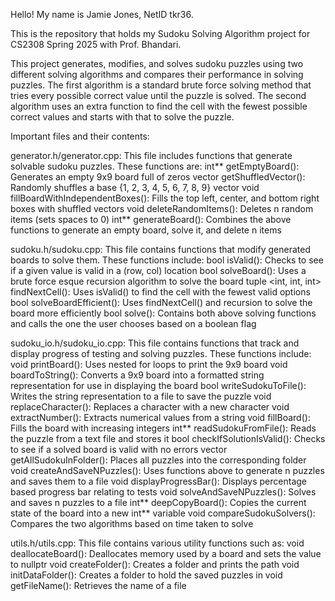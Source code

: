 Hello! My name is Jamie Jones, NetID tkr36.

This is the repository that holds my Sudoku Solving Algorithm project for CS2308 Spring 2025 with Prof. Bhandari.

This project generates, modifies, and solves sudoku puzzles using two different solving algorithms and compares their 
performance in solving puzzles. The first algorithm is a standard brute force solving method that tries every possible 
correct value until the puzzle is solved. The second algorithm uses an extra function to find the cell with the fewest
possible correct values and starts with that to solve the puzzle.

Important files and their contents:

generator.h/generator.cpp:
    This file includes functions that generate solvable sudoku puzzles. These functions are:
        int** getEmptyBoard(): Generates an empty 9x9 board full of zeros
        vector<int> getShuffledVector(): Randomly shuffles a base {1, 2, 3, 4, 5, 6, 7, 8, 9} vector
        void fillBoardWithIndependentBoxes(): Fills the top left, center, and bottom right boxes with shuffled vectors
        void deleteRandomItems(): Deletes n random items (sets spaces to 0)
        int** generateBoard(): Combines the above functions to generate an empty board, solve it, and delete n items

sudoku.h/sudoku.cpp:
    This file contains functions that modify generated boards to solve them. These functions include:
        bool isValid(): Checks to see if a given value is valid in a (row, col) location
        bool solveBoard(): Uses a brute force esque recursion algorithm to solve the board
        tuple <int, int, int> findNextCell(): Uses isValid() to find the cell with the fewest valid options
        bool solveBoardEfficient(): Uses findNextCell() and recursion to solve the board more efficiently
        bool solve(): Contains both above solving functions and calls the one the user chooses based on a boolean flag

sudoku_io.h/sudoku_io.cpp:
    This file contains functions that track and display progress of testing and solving puzzles. These functions include:
        void printBoard(): Uses nested for loops to print the 9x9 board
        void boardToString(): Converts a 9x9 board into a formatted string representation for use in displaying the board
        bool writeSudokuToFile(): Writes the string representation to a file to save the puzzle
        void replaceCharacter(): Replaces a character with a new character
        void extractNumber(): Extracts numerical values from a string
        void fillBoard(): Fills the board with increasing integers
        int** readSudokuFromFile(): Reads the puzzle from a text file and stores it
        bool checkIfSolutionIsValid(): Checks to see if a solved board is valid with no errors
        vector<string> getAllSudokuInFolder(): Places all puzzles into the corresponding folder
        void createAndSaveNPuzzles(): Uses functions above to generate n puzzles and saves them to a file
        void displayProgressBar(): Displays percentage based progress bar relating to tests
        void solveAndSaveNPuzzles(): Solves and saves n puzzles to a file
        int** deepCopyBoard(): Copies the current state of the board into a new int** variable
        void compareSudokuSolvers(): Compares the two algorithms based on time taken to solve

utils.h/utils.cpp:
    This file contains various utility functions such as:
        void deallocateBoard(): Deallocates memory used by a board and sets the value to nullptr
        void createFolder(): Creates a folder and prints the path
        void initDataFolder(): Creates a folder to hold the saved puzzles in
        void getFileName(): Retrieves the name of a file


